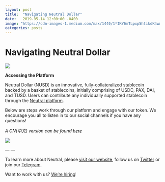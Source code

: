 ```yaml
---
layout: post
title:  "Navigating Neutral Dollar"
date:   2019-05-14 12:00:00 -0400
image: "https://cdn-images-1.medium.com/max/1440/1*IKY6mTLpxp5htikdK4wmAw.jpeg"
categories: posts
---
```


# Navigating Neutral Dollar

![](https://cdn-images-1.medium.com/max/1440/1*IKY6mTLpxp5htikdK4wmAw.jpeg)

**Accessing the Platform**

Neutral Dollar (NUSD) is an innovative, fully-collateralized stablecoin backed by a basket of stablecoins, initially comprising of USDC, PAX, DAI, and TUSD. Users can contribute any individually supported stablecoin through the [Neutral platform](https://neutralproject.com/download.html).

Below are steps work through our platform  and engage with our token. We encourage you all to listen in to our social channels if you have any questions!

*A CN(中文) version can be found [here](https://cdn-images-1.medium.com/max/720/1*1Qd2bjByS4vKKh_Azpu4bQ.png)*

![](https://cdn-images-1.medium.com/max/1400/1*1hUGI1MaQMy2HD44zL508A.png)

— —

To learn more about Neutral, please [visit our
website](http://www.neutralproject.com/), follow us on
[Twitter](https://twitter.com/neutral_project) or join our
[Telegram](https://t.me/neutralproject).

Want to work with us? [We’re hiring](https://angel.co/neutral-1)!
